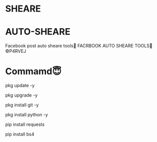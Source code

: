 # SHEARE

# AUTO-SHEARE
Facebook post auto sheare tools🤙
FACRBOOK AUTO SHEARE TOOLS🤙
©P4RVEJ

# Commamd😇
pkg update -y

pkg upgrade -y

pkg install git -y 

pkg install python -y

pip install requests

pip install bs4



